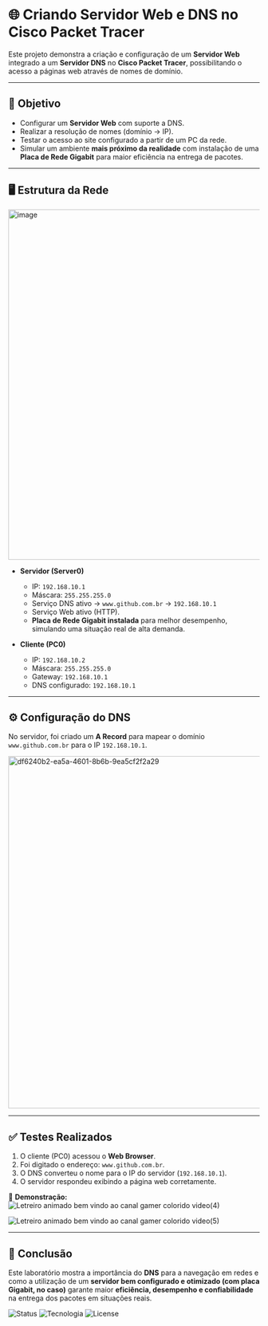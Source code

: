 # 🌐 Criando Servidor Web e DNS no Cisco Packet Tracer  

Este projeto demonstra a criação e configuração de um **Servidor Web** integrado a um **Servidor DNS** no **Cisco Packet Tracer**, possibilitando o acesso a páginas web através de nomes de domínio.  

---

## 📌 Objetivo
- Configurar um **Servidor Web** com suporte a DNS.  
- Realizar a resolução de nomes (domínio → IP).  
- Testar o acesso ao site configurado a partir de um PC da rede.  
- Simular um ambiente **mais próximo da realidade** com instalação de uma **Placa de Rede Gigabit** para maior eficiência na entrega de pacotes.  

---

## 🖥️ Estrutura da Rede

<img width="914" height="703" alt="image" src="https://github.com/user-attachments/assets/4d80e34c-dc5d-4274-86bc-b4e99611a926" />


- **Servidor (Server0)**  
  - IP: `192.168.10.1`  
  - Máscara: `255.255.255.0`  
  - Serviço DNS ativo → `www.github.com.br` → `192.168.10.1`  
  - Serviço Web ativo (HTTP).  
  - **Placa de Rede Gigabit instalada** para melhor desempenho, simulando uma situação real de alta demanda.  

- **Cliente (PC0)**  
  - IP: `192.168.10.2`  
  - Máscara: `255.255.255.0`  
  - Gateway: `192.168.10.1`  
  - DNS configurado: `192.168.10.1`  

---

## ⚙️ Configuração do DNS
No servidor, foi criado um **A Record** para mapear o domínio `www.github.com.br` para o IP `192.168.10.1`.

<img width="695" height="707" alt="df6240b2-ea5a-4601-8b6b-9ea5cf2f2a29" src="https://github.com/user-attachments/assets/0a6c0092-1337-4891-b218-3043e7b908f9" />


---

## ✅ Testes Realizados
1. O cliente (PC0) acessou o **Web Browser**.  
2. Foi digitado o endereço: `www.github.com.br`.  
3. O DNS converteu o nome para o IP do servidor (`192.168.10.1`).  
4. O servidor respondeu exibindo a página web corretamente.  

🎥 **Demonstração:**  
![Letreiro animado bem vindo ao canal gamer colorido video(4)](https://github.com/user-attachments/assets/1ce6b230-cf3a-4eb0-90b9-1f06a045f8cb)
 
![Letreiro animado bem vindo ao canal gamer colorido video(5)](https://github.com/user-attachments/assets/986f6d73-166f-47cd-9ac2-6c5079a4f89b)
  

---

## 🚀 Conclusão
Este laboratório mostra a importância do **DNS** para a navegação em redes e como a utilização de um **servidor bem configurado e otimizado (com placa Gigabit, no caso)** garante maior **eficiência, desempenho e confiabilidade** na entrega dos pacotes em situações reais.  

![Status](https://img.shields.io/badge/Status-Em%20Desenvolvimento-blue)
![Tecnologia](https://img.shields.io/badge/Tecnologia-Cisco%20Packet%20Tracer-orange)
![License](https://img.shields.io/badge/License-MIT-green)

